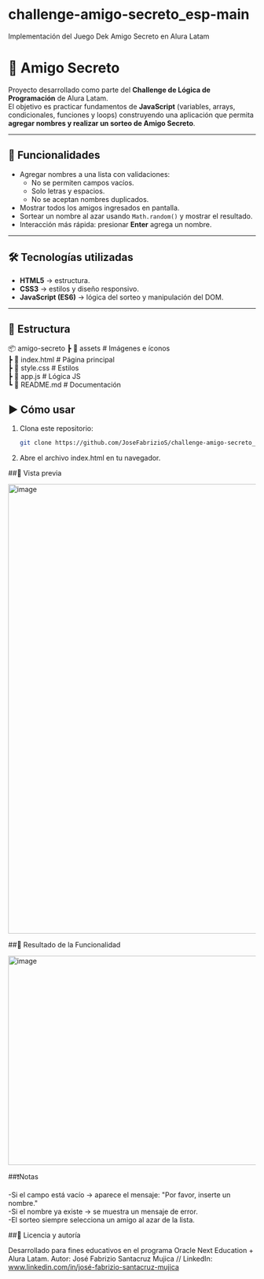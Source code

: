 # challenge-amigo-secreto_esp-main
Implementación del Juego Dek Amigo Secreto en Alura Latam

# 🎁 Amigo Secreto

Proyecto desarrollado como parte del **Challenge de Lógica de Programación** de Alura Latam.  
El objetivo es practicar fundamentos de **JavaScript** (variables, arrays, condicionales, funciones y loops) construyendo una aplicación que permita **agregar nombres y realizar un sorteo de Amigo Secreto**.

---

## 🚀 Funcionalidades
- Agregar nombres a una lista con validaciones:
  - No se permiten campos vacíos.
  - Solo letras y espacios.
  - No se aceptan nombres duplicados.
- Mostrar todos los amigos ingresados en pantalla.
- Sortear un nombre al azar usando `Math.random()` y mostrar el resultado.
- Interacción más rápida: presionar **Enter** agrega un nombre.

---

## 🛠️ Tecnologías utilizadas
- **HTML5** → estructura.  
- **CSS3** → estilos y diseño responsivo.  
- **JavaScript (ES6)** → lógica del sorteo y manipulación del DOM.  

---

## 📂 Estructura
📦 amigo-secreto
┣ 📂 assets # Imágenes e íconos  
┣ 📜 index.html # Página principal  
┣ 📜 style.css # Estilos  
┣ 📜 app.js # Lógica JS  
┗ 📜 README.md # Documentación  

## ▶️ Cómo usar
1. Clona este repositorio:  
   ```bash
   git clone https://github.com/JoseFabrizioS/challenge-amigo-secreto_esp-main.git
2. Abre el archivo index.html en tu navegador.

##📸 Vista previa

<img width="1875" height="915" alt="image" src="https://github.com/user-attachments/assets/f8f37c7b-d749-4fcd-83be-a400533d4584" />

##📸 Resultado de la Funcionalidad

<img width="642" height="426" alt="image" src="https://github.com/user-attachments/assets/22cef2ce-9b45-457d-981a-66a2999e2f8e" />

##❗Notas

-Si el campo está vacío → aparece el mensaje: "Por favor, inserte un nombre."  
-Si el nombre ya existe → se muestra un mensaje de error.  
-El sorteo siempre selecciona un amigo al azar de la lista.  

##📜 Licencia y autoría

Desarrollado para fines educativos en el programa Oracle Next Education + Alura Latam.
Autor: José Fabrizio Santacruz Mujica // LinkedIn: www.linkedin.com/in/josé-fabrizio-santacruz-mujica
